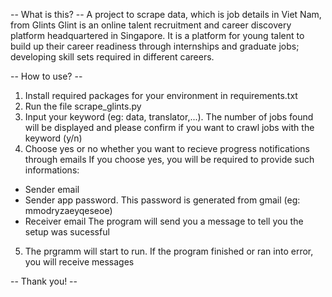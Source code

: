 -- What is this? --
A project to scrape data, which is job details in Viet Nam, from Glints 
Glint is an online talent recruitment and career discovery platform headquartered in Singapore. 
It is a platform for young talent to build up their career readiness through internships and graduate jobs; developing skill sets required in different careers.

-- How to use? -- 
1. Install required packages for your environment in requirements.txt
2. Run the file scrape_glints.py 
3. Input your keyword (eg: data, translator,...). The number of jobs found will be displayed 
and please confirm if you want to crawl jobs with the keyword (y/n)
4. Choose yes or no whether you want to recieve progress notifications through emails
If you choose yes, you will be required to provide such informations:
  - Sender email
  - Sender app password. This password is generated from gmail (eg: mmodryzaeyqeseoe)
  - Receiver email
The program will send you a message to tell you the setup was sucessful
5. The prgramm will start to run. If the program finished or ran into error, you will receive messages

-- Thank you! --

